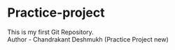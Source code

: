 # Practice-project
This is my first Git Repository.
<br>
Author - Chandrakant Deshmukh (Practice Project new)
